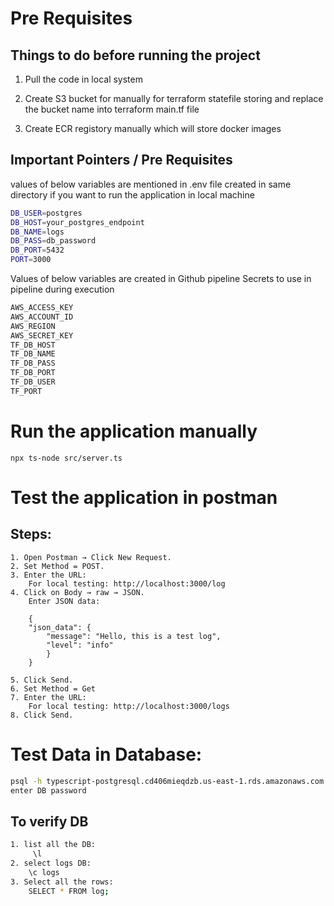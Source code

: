 # Pre Requisites 

## Things to do before running the project 

1. Pull the code in local system

2. Create S3 bucket for manually for terraform statefile storing and replace the bucket name into terraform main.tf file

3. Create ECR registory manually which will store docker images 

## Important Pointers / Pre Requisites 

values of below variables are mentioned in .env file created in same directory if you want to run the application in local machine

````sh
DB_USER=postgres
DB_HOST=your_postgres_endpoint
DB_NAME=logs
DB_PASS=db_password
DB_PORT=5432
PORT=3000
````

Values of below variables are created in Github pipeline Secrets to use in pipeline during execution

````sh
AWS_ACCESS_KEY
AWS_ACCOUNT_ID
AWS_REGION
AWS_SECRET_KEY
TF_DB_HOST
TF_DB_NAME
TF_DB_PASS
TF_DB_PORT
TF_DB_USER
TF_PORT
````
# Run the application manually
    npx ts-node src/server.ts

# Test the application  in postman 

## Steps:

    1. Open Postman → Click New Request.
    2. Set Method = POST.
    3. Enter the URL:
        For local testing: http://localhost:3000/log
    4. Click on Body → raw → JSON.
        Enter JSON data:

        {
        "json_data": {
            "message": "Hello, this is a test log",
            "level": "info"
            }
        }

    5. Click Send.
    6. Set Method = Get
    7. Enter the URL:
        For local testing: http://localhost:3000/logs
    8. Click Send.


# Test Data in Database:
````sh
psql -h typescript-postgresql.cd406mieqdzb.us-east-1.rds.amazonaws.com -U postgres -d logs -W
enter DB password
````
## To verify DB

```sh
1. list all the DB:  
     \l 
2. select logs DB:
    \c logs
3. Select all the rows:
    SELECT * FROM log;
```


